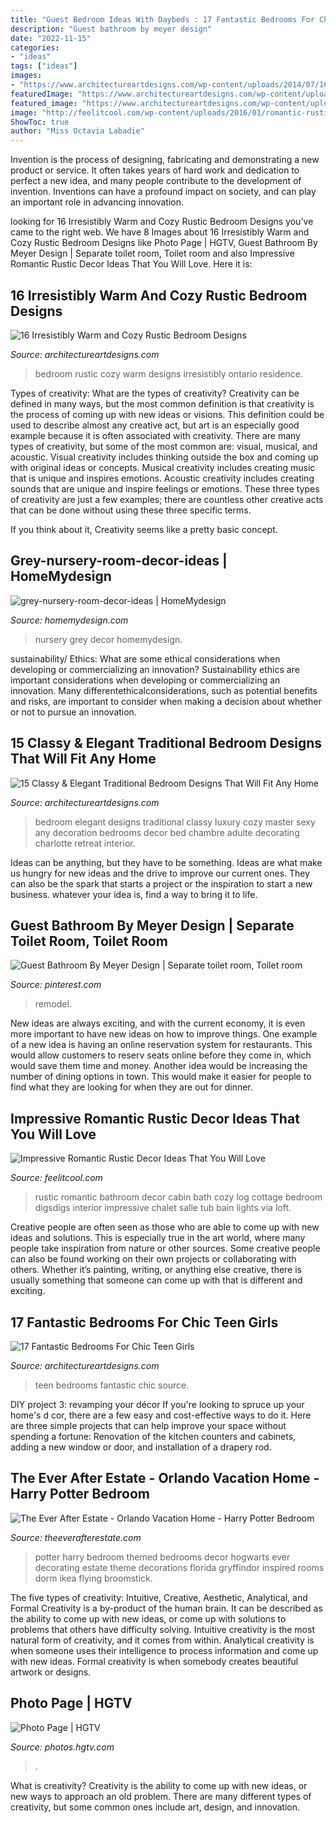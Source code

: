 ```yaml
---
title: "Guest Bedroom Ideas With Daybeds : 17 Fantastic Bedrooms For Chic Teen Girls"
description: "Guest bathroom by meyer design"
date: "2022-11-15"
categories:
- "ideas"
tags: ["ideas"]
images:
- "https://www.architectureartdesigns.com/wp-content/uploads/2014/07/16-Irresistibly-Warm-and-Cozy-Rustic-Bedroom-Designs-13-630x419.jpg"
featuredImage: "https://www.architectureartdesigns.com/wp-content/uploads/2015/01/15-Classy-Elegant-Traditional-Bedroom-Designs-That-Will-Fit-Any-Home-3-630x861.jpg"
featured_image: "https://www.architectureartdesigns.com/wp-content/uploads/2015/01/15-Classy-Elegant-Traditional-Bedroom-Designs-That-Will-Fit-Any-Home-3-630x861.jpg"
image: "http://feelitcool.com/wp-content/uploads/2016/01/romantic-rustic-bathroom-decor.jpg"
ShowToc: true
author: "Miss Octavia Labadie"
---
```



Invention is the process of designing, fabricating and demonstrating a new product or service. It often takes years of hard work and dedication to perfect a new idea, and many people contribute to the development of invention. Inventions can have a profound impact on society, and can play an important role in advancing innovation.

	

		
looking for 16 Irresistibly Warm and Cozy Rustic Bedroom Designs you've came to the right web. We have 8 Images about 16 Irresistibly Warm and Cozy Rustic Bedroom Designs like Photo Page | HGTV, Guest Bathroom By Meyer Design | Separate toilet room, Toilet room and also Impressive Romantic Rustic Decor Ideas That You Will Love. Here it is:
		
    
## 16 Irresistibly Warm And Cozy Rustic Bedroom Designs

<img loading=lazy src="https://www.architectureartdesigns.com/wp-content/uploads/2014/07/16-Irresistibly-Warm-and-Cozy-Rustic-Bedroom-Designs-13-630x419.jpg" onerror="this.onerror=null;this.src='https://tse3.mm.bing.net/th?id=OIP.5-o9f7RgbocrLBePYsGYqAHaE7&amp;pid=15.1';" alt="16 Irresistibly Warm and Cozy Rustic Bedroom Designs">

_Source: architectureartdesigns.com_

>bedroom rustic cozy warm designs irresistibly ontario residence. 

	

Types of creativity: What are the types of creativity?
Creativity can be defined in many ways, but the most common definition is that creativity is the process of coming up with new ideas or visions. This definition could be used to describe almost any creative act, but art is an especially good example because it is often associated with creativity.
There are many types of creativity, but some of the most common are: visual, musical, and acoustic. Visual creativity includes thinking outside the box and coming up with original ideas or concepts. Musical creativity includes creating music that is unique and inspires emotions. Acoustic creativity includes creating sounds that are unique and inspire feelings or emotions. These three types of creativity are just a few examples; there are countless other creative acts that can be done without using these three specific terms.

If you think about it, Creativity seems like a pretty basic concept.

    
## Grey-nursery-room-decor-ideas | HomeMydesign

<img loading=lazy src="https://homemydesign.com/wp-content/uploads/2015/02/grey-nursery-room-decor-ideas.jpg" onerror="this.onerror=null;this.src='https://tse4.mm.bing.net/th?id=OIP.wAzMMN_ZUHiQO9qPK3bVaQHaLH&amp;pid=15.1';" alt="grey-nursery-room-decor-ideas | HomeMydesign">

_Source: homemydesign.com_

>nursery grey decor homemydesign. 

	

sustainability/ Ethics: What are some ethical considerations when developing or commercializing an innovation?
Sustainability ethics are important considerations when developing or commercializing an innovation. Many differentethicalconsiderations, such as potential benefits and risks, are important to consider when making a decision about whether or not to pursue an innovation.

    
## 15 Classy &amp; Elegant Traditional Bedroom Designs That Will Fit Any Home

<img loading=lazy src="https://www.architectureartdesigns.com/wp-content/uploads/2015/01/15-Classy-Elegant-Traditional-Bedroom-Designs-That-Will-Fit-Any-Home-3-630x861.jpg" onerror="this.onerror=null;this.src='https://tse1.mm.bing.net/th?id=OIP.QDCNI4eaFQVcxWn_erZZfQHaKH&amp;pid=15.1';" alt="15 Classy &amp; Elegant Traditional Bedroom Designs That Will Fit Any Home">

_Source: architectureartdesigns.com_

>bedroom elegant designs traditional classy luxury cozy master sexy any decoration bedrooms decor bed chambre adulte decorating charlotte retreat interior. 

	

Ideas can be anything, but they have to be something. Ideas are what make us hungry for new ideas and the drive to improve our current ones. They can also be the spark that starts a project or the inspiration to start a new business. whatever your idea is, find a way to bring it to life.

    
## Guest Bathroom By Meyer Design | Separate Toilet Room, Toilet Room

<img loading=lazy src="https://i.pinimg.com/736x/4e/8d/f2/4e8df2b2f07e814b18ff0108db6f4331.jpg" onerror="this.onerror=null;this.src='https://tse3.mm.bing.net/th?id=OIP.DPCkjSGRA6ATqK517_KheAHaJ4&amp;pid=15.1';" alt="Guest Bathroom By Meyer Design | Separate toilet room, Toilet room">

_Source: pinterest.com_

>remodel. 

	

New ideas are always exciting, and with the current economy, it is even more important to have new ideas on how to improve things. One example of a new idea is having an online reservation system for restaurants. This would allow customers to reserv seats online before they come in, which would save them time and money. Another idea would be increasing the number of dining options in town. This would make it easier for people to find what they are looking for when they are out for dinner.

    
## Impressive Romantic Rustic Decor Ideas That You Will Love

<img loading=lazy src="http://feelitcool.com/wp-content/uploads/2016/01/romantic-rustic-bathroom-decor.jpg" onerror="this.onerror=null;this.src='https://tse4.mm.bing.net/th?id=OIP.l4Mmf5N5uToC11Rb_CeXOAHaKX&amp;pid=15.1';" alt="Impressive Romantic Rustic Decor Ideas That You Will Love">

_Source: feelitcool.com_

>rustic romantic bathroom decor cabin bath cozy log cottage bedroom digsdigs interior impressive chalet salle tub bain lights via loft. 

	

Creative people are often seen as those who are able to come up with new ideas and solutions. This is especially true in the art world, where many people take inspiration from nature or other sources. Some creative people can also be found working on their own projects or collaborating with others. Whether it’s painting, writing, or anything else creative, there is usually something that someone can come up with that is different and exciting.

    
## 17 Fantastic Bedrooms For Chic Teen Girls

<img loading=lazy src="https://www.architectureartdesigns.com/wp-content/uploads/2015/06/1226.jpg" onerror="this.onerror=null;this.src='https://tse2.mm.bing.net/th?id=OIP.6FlaSQl4lpFrX90EPv-zswHaFj&amp;pid=15.1';" alt="17 Fantastic Bedrooms For Chic Teen Girls">

_Source: architectureartdesigns.com_

>teen bedrooms fantastic chic source. 

	

DIY project 3: revamping your décor
If you're looking to spruce up your home's d cor, there are a few easy and cost-effective ways to do it. Here are three simple projects that can help improve your space without spending a fortune: Renovation of the kitchen counters and cabinets, adding a new window or door, and installation of a drapery rod.

    
## The Ever After Estate - Orlando Vacation Home - Harry Potter Bedroom

<img loading=lazy src="https://theeverafterestate.com/web_hp_01.jpg" onerror="this.onerror=null;this.src='https://tse3.mm.bing.net/th?id=OIP.MmY7MPhb7RkYwa2WlojnHgHaE8&amp;pid=15.1';" alt="The Ever After Estate - Orlando Vacation Home - Harry Potter Bedroom">

_Source: theeverafterestate.com_

>potter harry bedroom themed bedrooms decor hogwarts ever decorating estate theme decorations florida gryffindor inspired rooms dorm ikea flying broomstick. 

	

The five types of creativity: Intuitive, Creative, Aesthetic, Analytical, and Formal
Creativity is a by-product of the human brain. It can be described as the ability to come up with new ideas, or come up with solutions to problems that others have difficulty solving. Intuitive creativity is the most natural form of creativity, and it comes from within. Analytical creativity is when someone uses their intelligence to process information and come up with new ideas. Formal creativity is when somebody creates beautiful artwork or designs.

    
## Photo Page | HGTV

<img loading=lazy src="https://hgtvhome.sndimg.com/content/dam/images/hgtv/fullset/2014/10/29/1/dh2015_guest-bedroom_walk-in-closet_v.jpg.rend.hgtvcom.616.924.suffix/1414615591440.jpeg" onerror="this.onerror=null;this.src='https://tse2.mm.bing.net/th?id=OIP.IRw7CatM39cllxZTY4JwDQHaLH&amp;pid=15.1';" alt="Photo Page | HGTV">

_Source: photos.hgtv.com_

>. 

	

What is creativity?
Creativity is the ability to come up with new ideas, or new ways to approach an old problem. There are many different types of creativity, but some common ones include art, design, and innovation.

